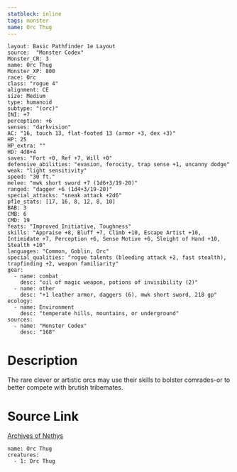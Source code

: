 ```yaml
---
statblock: inline
tags: monster
name: Orc Thug
---
```

```statblock
layout: Basic Pathfinder 1e Layout
source:  "Monster Codex"
Monster_CR: 3
name: Orc Thug
Monster_XP: 800
race: Orc
class: "rogue 4"
alignment: CE
size: Medium
type: humanoid
subtype: "(orc)"
INI: +7
perception: +6
senses: "darkvision"
AC: "16, touch 13, flat-footed 13 (armor +3, dex +3)"
HP: 25
HP_extra: ""
HD: 4d8+4
saves: "Fort +0, Ref +7, Will +0"
defensive_abilities: "evasion, ferocity, trap sense +1, uncanny dodge"
weak: "light sensitivity"
speed: "30 ft."
melee: "mwk short sword +7 (1d6+3/19-20)"
ranged: "dagger +6 (1d4+3/19-20)"
special_attacks: "sneak attack +2d6"
pf1e_stats: [17, 16, 8, 12, 8, 10]
BAB: 3
CMB: 6
CMD: 19
feats: "Improved Initiative, Toughness"
skills: "Appraise +8, Bluff +7, Climb +10, Escape Artist +10, Intimidate +7, Perception +6, Sense Motive +6, Sleight of Hand +10, Stealth +10"
languages: "Common, Goblin, Orc"
special_qualities: "rogue talents (bleeding attack +2, fast stealth), trapfinding +2, weapon familiarity"
gear:
  - name: combat
    desc: "oil of magic weapon, potions of invisibility (2)"
  - name: other
    desc: "+1 leather armor, daggers (6), mwk short sword, 218 gp"
ecology:
  - name: Environment
    desc: "temperate hills, mountains, or underground"
sources:
  - name: "Monster Codex"
    desc: "168"
```
# Description
The rare clever or artistic orcs may use their skills to bolster comrades-or to better compete with brutish tribemates.
# Source Link
[Archives of Nethys](https://aonprd.com/MonsterDisplay.aspx?ItemName=Orc%20Thug)
```encounter-table
name: Orc Thug
creatures:
  - 1: Orc Thug
```
